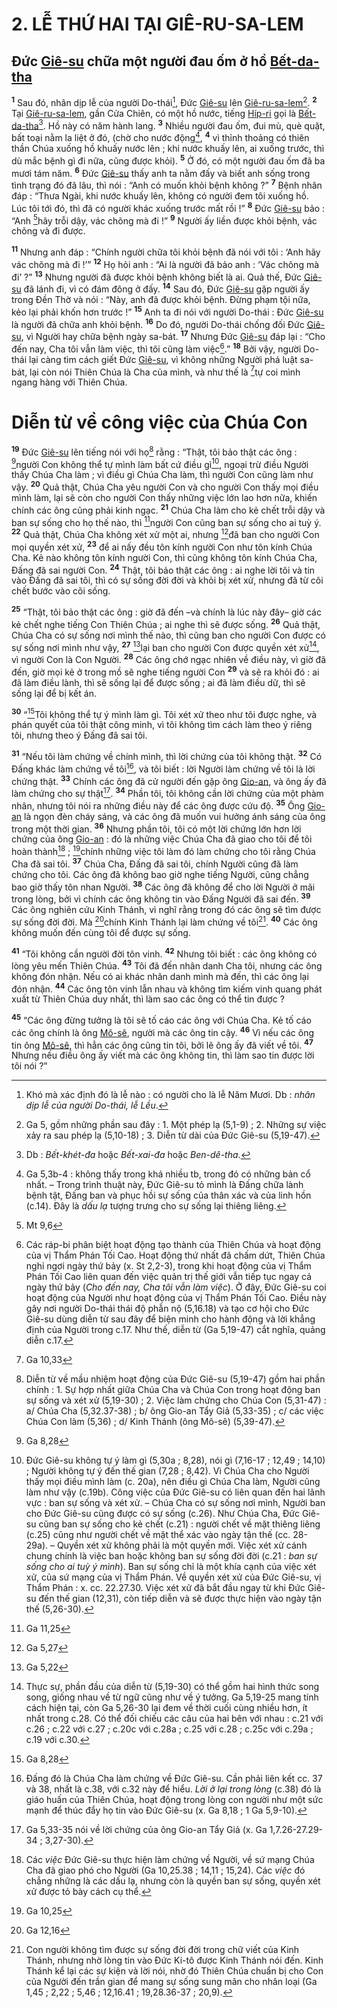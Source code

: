 # 2. LỄ THỨ HAI TẠI GIÊ-RU-SA-LEM

## Đức [Giê-su]() chữa một người đau ốm ở hồ [Bết-da-tha]()

<sup><b>1</b></sup> Sau đó, nhân dịp lễ của người Do-thái[^1-e7dd2a04-447f-4b41-ada0-a1327476a118], Đức [Giê-su]() lên [Giê-ru-sa-lem]()[^2-e7dd2a04-447f-4b41-ada0-a1327476a118]. <sup><b>2</b></sup> Tại [Giê-ru-sa-lem](), gần Cửa Chiên, có một hồ nước, tiếng [Híp-ri]() gọi là [Bết-da-tha]()[^3-e7dd2a04-447f-4b41-ada0-a1327476a118]. Hồ này có năm hành lang. <sup><b>3</b></sup> Nhiều người đau ốm, đui mù, què quặt, bất toại nằm la liệt ở đó, (chờ cho nước động[^4-e7dd2a04-447f-4b41-ada0-a1327476a118], <sup><b>4</b></sup> vì thỉnh thoảng có thiên thần Chúa xuống hồ khuấy nước lên ; khi nước khuấy lên, ai xuống trước, thì dù mắc bệnh gì đi nữa, cũng được khỏi). <sup><b>5</b></sup> Ở đó, có một người đau ốm đã ba mươi tám năm. <sup><b>6</b></sup> Đức [Giê-su]() thấy anh ta nằm đấy và biết anh sống trong tình trạng đó đã lâu, thì nói : “Anh có muốn khỏi bệnh không ?” <sup><b>7</b></sup> Bệnh nhân đáp : “Thưa Ngài, khi nước khuấy lên, không có người đem tôi xuống hồ. Lúc tôi tới đó, thì đã có người khác xuống trước mất rồi !” <sup><b>8</b></sup> Đức [Giê-su]() bảo : “Anh [^1@-e7dd2a04-447f-4b41-ada0-a1327476a118]hãy trỗi dậy, vác chõng mà đi !” <sup><b>9</b></sup> Người ấy liền được khỏi bệnh, vác chõng và đi được.

<sup><b>11</b></sup> Nhưng anh đáp : “Chính người chữa tôi khỏi bệnh đã nói với tôi : ‘Anh hãy vác chõng mà đi !’” <sup><b>12</b></sup> Họ hỏi anh : “Ai là người đã bảo anh : ‘Vác chõng mà đi’ ?” <sup><b>13</b></sup> Nhưng người đã được khỏi bệnh không biết là ai. Quả thế, Đức [Giê-su]() đã lánh đi, vì có đám đông ở đấy. <sup><b>14</b></sup> Sau đó, Đức [Giê-su]() gặp người ấy trong Đền Thờ và nói : “Này, anh đã được khỏi bệnh. Đừng phạm tội nữa, kẻo lại phải khốn hơn trước !” <sup><b>15</b></sup> Anh ta đi nói với người Do-thái : Đức [Giê-su]() là người đã chữa anh khỏi bệnh. <sup><b>16</b></sup> Do đó, người Do-thái chống đối Đức [Giê-su](), vì Người hay chữa bệnh ngày sa-bát. <sup><b>17</b></sup> Nhưng Đức [Giê-su]() đáp lại : “Cho đến nay, Cha tôi vẫn làm việc, thì tôi cũng làm việc[^5-e7dd2a04-447f-4b41-ada0-a1327476a118].” <sup><b>18</b></sup> Bởi vậy, người Do-thái lại càng tìm cách giết Đức [Giê-su](), vì không những Người phá luật sa-bát, lại còn nói Thiên Chúa là Cha của mình, và như thế là [^2@-e7dd2a04-447f-4b41-ada0-a1327476a118]tự coi mình ngang hàng với Thiên Chúa.

# Diễn từ về công việc của Chúa Con

<sup><b>19</b></sup> Đức [Giê-su]() lên tiếng nói với họ[^6-e7dd2a04-447f-4b41-ada0-a1327476a118] rằng : “Thật, tôi bảo thật các ông : [^3@-e7dd2a04-447f-4b41-ada0-a1327476a118]người Con không thể tự mình làm bất cứ điều gì[^7-e7dd2a04-447f-4b41-ada0-a1327476a118], ngoại trừ điều Người thấy Chúa Cha làm ; vì điều gì Chúa Cha làm, thì người Con cũng làm như vậy. <sup><b>20</b></sup> Quả thật, Chúa Cha yêu người Con và cho người Con thấy mọi điều mình làm, lại sẽ còn cho người Con thấy những việc lớn lao hơn nữa, khiến chính các ông cũng phải kinh ngạc. <sup><b>21</b></sup> Chúa Cha làm cho kẻ chết trỗi dậy và ban sự sống cho họ thế nào, thì [^4@-e7dd2a04-447f-4b41-ada0-a1327476a118]người Con cũng ban sự sống cho ai tuỳ ý. <sup><b>22</b></sup> Quả thật, Chúa Cha không xét xử một ai, nhưng [^5@-e7dd2a04-447f-4b41-ada0-a1327476a118]đã ban cho người Con mọi quyền xét xử, <sup><b>23</b></sup> để ai nấy đều tôn kính người Con như tôn kính Chúa Cha. Kẻ nào không tôn kính người Con, thì cũng không tôn kính Chúa Cha, Đấng đã sai người Con. <sup><b>24</b></sup> Thật, tôi bảo thật các ông : ai nghe lời tôi và tin vào Đấng đã sai tôi, thì có sự sống đời đời và khỏi bị xét xử, nhưng đã từ cõi chết bước vào cõi sống.

<sup><b>25</b></sup> “Thật, tôi bảo thật các ông : giờ đã đến –và chính là lúc này đây– giờ các kẻ chết nghe tiếng Con Thiên Chúa ; ai nghe thì sẽ được sống. <sup><b>26</b></sup> Quả thật, Chúa Cha có sự sống nơi mình thế nào, thì cũng ban cho người Con được có sự sống nơi mình như vậy, <sup><b>27</b></sup> [^6@-e7dd2a04-447f-4b41-ada0-a1327476a118]lại ban cho người Con được quyền xét xử[^8-e7dd2a04-447f-4b41-ada0-a1327476a118], vì người Con là Con Người. <sup><b>28</b></sup> Các ông chớ ngạc nhiên về điều này, vì giờ đã đến, giờ mọi kẻ ở trong mồ sẽ nghe tiếng người Con <sup><b>29</b></sup> và sẽ ra khỏi đó : ai đã làm điều lành, thì sẽ sống lại để được sống ; ai đã làm điều dữ, thì sẽ sống lại để bị kết án.

<sup><b>30</b></sup> “[^7@-e7dd2a04-447f-4b41-ada0-a1327476a118]Tôi không thể tự ý mình làm gì. Tôi xét xử theo như tôi được nghe, và phán quyết của tôi thật công minh, vì tôi không tìm cách làm theo ý riêng tôi, nhưng theo ý Đấng đã sai tôi.

<sup><b>31</b></sup> “Nếu tôi làm chứng về chính mình, thì lời chứng của tôi không thật. <sup><b>32</b></sup> Có Đấng khác làm chứng về tôi[^9-e7dd2a04-447f-4b41-ada0-a1327476a118], và tôi biết : lời Người làm chứng về tôi là lời chứng thật. <sup><b>33</b></sup> Chính các ông đã cử người đến gặp ông [Gio-an](), và ông ấy đã làm chứng cho sự thật[^10-e7dd2a04-447f-4b41-ada0-a1327476a118]. <sup><b>34</b></sup> Phần tôi, tôi không cần lời chứng của một phàm nhân, nhưng tôi nói ra những điều này để các ông được cứu độ. <sup><b>35</b></sup> Ông [Gio-an]() là ngọn đèn cháy sáng, và các ông đã muốn vui hưởng ánh sáng của ông trong một thời gian. <sup><b>36</b></sup> Nhưng phần tôi, tôi có một lời chứng lớn hơn lời chứng của ông [Gio-an]() : đó là những việc Chúa Cha đã giao cho tôi để tôi hoàn thành[^11-e7dd2a04-447f-4b41-ada0-a1327476a118] ; [^8@-e7dd2a04-447f-4b41-ada0-a1327476a118]chính những việc tôi làm đó làm chứng cho tôi rằng Chúa Cha đã sai tôi. <sup><b>37</b></sup> Chúa Cha, Đấng đã sai tôi, chính Người cũng đã làm chứng cho tôi. Các ông đã không bao giờ nghe tiếng Người, cũng chẳng bao giờ thấy tôn nhan Người. <sup><b>38</b></sup> Các ông đã không để cho lời Người ở mãi trong lòng, bởi vì chính các ông không tin vào Đấng Người đã sai đến. <sup><b>39</b></sup> Các ông nghiên cứu Kinh Thánh, vì nghĩ rằng trong đó các ông sẽ tìm được sự sống đời đời. Mà [^9@-e7dd2a04-447f-4b41-ada0-a1327476a118]chính Kinh Thánh lại làm chứng về tôi[^12-e7dd2a04-447f-4b41-ada0-a1327476a118]. <sup><b>40</b></sup> Các ông không muốn đến cùng tôi để được sự sống.

<sup><b>41</b></sup> “Tôi không cần người đời tôn vinh. <sup><b>42</b></sup> Nhưng tôi biết : các ông không có lòng yêu mến Thiên Chúa. <sup><b>43</b></sup> Tôi đã đến nhân danh Cha tôi, nhưng các ông không đón nhận. Nếu có ai khác nhân danh mình mà đến, thì các ông lại đón nhận. <sup><b>44</b></sup> Các ông tôn vinh lẫn nhau và không tìm kiếm vinh quang phát xuất từ Thiên Chúa duy nhất, thì làm sao các ông có thể tin được ?

<sup><b>45</b></sup> “Các ông đừng tưởng là tôi sẽ tố cáo các ông với Chúa Cha. Kẻ tố cáo các ông chính là ông [Mô-sê](), người mà các ông tin cậy. <sup><b>46</b></sup> Vì nếu các ông tin ông [Mô-sê](), thì hẳn các ông cũng tin tôi, bởi lẽ ông ấy đã viết về tôi. <sup><b>47</b></sup> Nhưng nếu điều ông ấy viết mà các ông không tin, thì làm sao tin được lời tôi nói ?”

[^1-e7dd2a04-447f-4b41-ada0-a1327476a118]: Khó mà xác định đó là lễ nào : có người cho là lễ Năm Mươi. Db : _nhân dịp lễ của người Do-thái, lễ Lều_.

[^2-e7dd2a04-447f-4b41-ada0-a1327476a118]: Ga 5, gồm những phần sau đây : 1. Một phép lạ (5,1-9) ; 2. Những sự việc xảy ra sau phép lạ (5,10-18) ; 3. Diễn từ dài của Đức Giê-su (5,19-47).

[^3-e7dd2a04-447f-4b41-ada0-a1327476a118]: Db : _Bết-khét-đa_ hoặc _Bết-xai-đa_ hoặc _Ben-dê-tha_.

[^4-e7dd2a04-447f-4b41-ada0-a1327476a118]: Ga 5,3b-4 : không thấy trong khá nhiều tb, trong đó có những bản cổ nhất. – Trong trình thuật này, Đức Giê-su tỏ mình là Đấng chữa lành bệnh tật, Đấng ban và phục hồi sự sống của thân xác và của linh hồn (c.14). Đây là _dấu lạ_ tượng trưng cho sự sống lại thiêng liêng.

[^5-e7dd2a04-447f-4b41-ada0-a1327476a118]: Các ráp-bi phân biệt hoạt động tạo thành của Thiên Chúa và hoạt động của vị Thẩm Phán Tối Cao. Hoạt động thứ nhất đã chấm dứt, Thiên Chúa nghỉ ngơi ngày thứ bảy (x. St 2,2-3), trong khi hoạt động của vị Thẩm Phán Tối Cao liên quan đến việc quản trị thế giới vẫn tiếp tục ngay cả ngày thứ bảy (_Cho đến nay, Cha tôi vẫn làm việc_). Ở đây, Đức Giê-su coi hoạt động của Người như hoạt động của vị Thẩm Phán Tối Cao. Điều này gây nơi người Do-thái thái độ phẫn nộ (5,16.18) và tạo cơ hội cho Đức Giê-su dùng diễn từ sau đây để biện minh cho hành động và lời khẳng định của Người trong c.17. Như thế, diễn từ (Ga 5,19-47) cắt nghĩa, quảng diễn c.17.

[^6-e7dd2a04-447f-4b41-ada0-a1327476a118]: Diễn từ về mầu nhiệm hoạt động của Đức Giê-su (5,19-47) gồm hai phần chính : 1. Sự hợp nhất giữa Chúa Cha và Chúa Con trong hoạt động ban sự sống và xét xử (5,19-30) ; 2. Việc làm chứng cho Chúa Con (5,31-47) : a/ Chúa Cha (5,32.37-38) ; b/ ông Gio-an Tẩy Giả (5,33-35) ; c/ các việc Chúa Con làm (5,36) ; d/ Kinh Thánh (ông Mô-sê) (5,39-47).

[^7-e7dd2a04-447f-4b41-ada0-a1327476a118]:
    Đức Giê-su không tự ý làm gì (5,30a ; 8,28), nói gì (7,16-17 ; 12,49 ; 14,10) ; Người không tự ý đến thế gian (7,28 ; 8,42). Vì Chúa Cha cho Người thấy mọi điều mình làm (c. 20a), nên điều gì Chúa Cha làm, Người cũng làm như vậy (c.19b). Công việc của Đức Giê-su có liên quan đến hai lãnh vực : ban sự sống và xét xử. – Chúa Cha có sự sống nơi mình, Người ban cho Đức Giê-su cũng được có sự sống (c.26). Như Chúa Cha, Đức Giê-su cũng ban sự sống cho kẻ chết (c.21) : người chết về mặt thiêng liêng (c.25) cũng như người chết về mặt thể xác vào ngày tận thế (cc. 28-29a). – Quyền xét xử không phải là một quyền mới. Việc xét xử cánh chung chính là việc ban hoặc không ban sự sống đời đời (c.21 : _ban sự sống cho ai tuỳ ý mình_). Ban sự sống chỉ là một khía cạnh của việc xét xử, của sứ mạng của vị Thẩm Phán. Về quyền xét xử của Đức Giê-su, vị Thẩm Phán : x. cc. 22.27.30. Việc xét xử đã bắt đầu ngay từ khi Đức Giê-su đến thế gian (12,31), còn tiếp diễn và sẽ được thực hiện vào ngày tận thế (5,26-30).
    [^8-e7dd2a04-447f-4b41-ada0-a1327476a118]: Thực sự, phần đầu của diễn từ (5,19-30) có thể gồm hai hình thức song song, giống nhau về từ ngữ cũng như về ý tưởng. Ga 5,19-25 mang tính cách hiện tại, còn Ga 5,26-30 lại đem về thời cuối cùng nhiều hơn, ít nhất trong c.28. Có thể đối chiếu các câu của hai bên với nhau : c.21 với c.26 ; c.22 với c.27 ; c.20c với c.28a ; c.25 với c.28 ; c.25c với c.29a ; c.19 với c.30.
    [^9-e7dd2a04-447f-4b41-ada0-a1327476a118]: Đấng đó là Chúa Cha làm chứng về Đức Giê-su. Cần phải liên kết cc. 37 và 38, nhất là c.38, với c.32 này để hiểu. _Lời ở lại trong lòng_ (c.38) đó là giáo huấn của Thiên Chúa, hoạt động trong lòng con người như một sức mạnh để thúc đẩy họ tin vào Đức Giê-su (x. Ga 8,18 ; 1 Ga 5,9-10).
    [^10-e7dd2a04-447f-4b41-ada0-a1327476a118]: Ga 5,33-35 nói về lời chứng của ông Gio-an Tẩy Giả (x. Ga 1,7.26-27.29-34 ; 3,27-30).
    [^11-e7dd2a04-447f-4b41-ada0-a1327476a118]: Các _việc_ Đức Giê-su thực hiện làm chứng về Người, về sứ mạng Chúa Cha đã giao phó cho Người (Ga 10,25.38 ; 14,11 ; 15,24). Các _việc_ đó chẳng những là các dấu lạ, nhưng còn là quyền ban sự sống, quyền xét xử được tỏ bày cách cụ thể.
    [^12-e7dd2a04-447f-4b41-ada0-a1327476a118]: Con người không tìm được sự sống đời đời trong chữ viết của Kinh Thánh, nhưng nhờ lòng tin vào Đức Ki-tô được Kinh Thánh nói đến. Kinh Thánh kể lại các sự kiện và lời nói, nhờ đó Thiên Chúa chuẩn bị cho Con của Người đến trần gian để mang sự sống sung mãn cho nhân loại (Ga 1,45 ; 2,22 ; 5,46 ; 12,16.41 ; 19,28.36-37 ; 20,9).
    [^1@-e7dd2a04-447f-4b41-ada0-a1327476a118]: Mt 9,6
    [^2@-e7dd2a04-447f-4b41-ada0-a1327476a118]: Ga 10,33
    [^3@-e7dd2a04-447f-4b41-ada0-a1327476a118]: Ga 8,28
    [^4@-e7dd2a04-447f-4b41-ada0-a1327476a118]: Ga 11,25
    [^5@-e7dd2a04-447f-4b41-ada0-a1327476a118]: Ga 5,27
    [^6@-e7dd2a04-447f-4b41-ada0-a1327476a118]: Ga 5,22
    [^7@-e7dd2a04-447f-4b41-ada0-a1327476a118]: Ga 8,28
    [^8@-e7dd2a04-447f-4b41-ada0-a1327476a118]: Ga 10,25
    [^9@-e7dd2a04-447f-4b41-ada0-a1327476a118]: Ga 12,16
